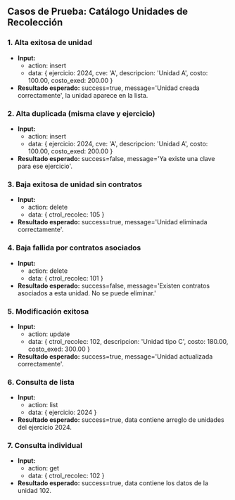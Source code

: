 ## Casos de Prueba: Catálogo Unidades de Recolección

### 1. Alta exitosa de unidad
- **Input:**
  - action: insert
  - data: { ejercicio: 2024, cve: 'A', descripcion: 'Unidad A', costo: 100.00, costo_exed: 200.00 }
- **Resultado esperado:** success=true, message='Unidad creada correctamente', la unidad aparece en la lista.

### 2. Alta duplicada (misma clave y ejercicio)
- **Input:**
  - action: insert
  - data: { ejercicio: 2024, cve: 'A', descripcion: 'Unidad A', costo: 100.00, costo_exed: 200.00 }
- **Resultado esperado:** success=false, message='Ya existe una clave para ese ejercicio'.

### 3. Baja exitosa de unidad sin contratos
- **Input:**
  - action: delete
  - data: { ctrol_recolec: 105 }
- **Resultado esperado:** success=true, message='Unidad eliminada correctamente'.

### 4. Baja fallida por contratos asociados
- **Input:**
  - action: delete
  - data: { ctrol_recolec: 101 }
- **Resultado esperado:** success=false, message='Existen contratos asociados a esta unidad. No se puede eliminar.'

### 5. Modificación exitosa
- **Input:**
  - action: update
  - data: { ctrol_recolec: 102, descripcion: 'Unidad tipo C', costo: 180.00, costo_exed: 300.00 }
- **Resultado esperado:** success=true, message='Unidad actualizada correctamente'.

### 6. Consulta de lista
- **Input:**
  - action: list
  - data: { ejercicio: 2024 }
- **Resultado esperado:** success=true, data contiene arreglo de unidades del ejercicio 2024.

### 7. Consulta individual
- **Input:**
  - action: get
  - data: { ctrol_recolec: 102 }
- **Resultado esperado:** success=true, data contiene los datos de la unidad 102.
